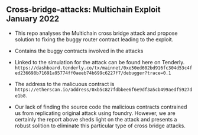 ## Cross-bridge-attacks: Multichain Exploit January 2022

- This repo analyses the Multichain cross bridge attack and propose solution to fixing the buggy router contract leading to the exploit.
- Contains the buggy contracts involved in the attacks
- Linked to the simulation for the attack can be found here on Tenderly.
`` https://dashboard.tenderly.co/tx/mainnet/0xe50ed602bd916fc304d53c4fed236698b71691a95774ff0aeeb74b699c6227f7/debugger?trace=0.1 ``
- The address to the malicuous contract is 
`` https://etherscan.io/address/0xb5c827fdbbee6f6e9df3a5cb499aedf5927de1b8 ``.

- Our lack of finding the source code the malicious contracts contrained us from replicating original attack using foundry. However, we are certainly the report above sheds light on the attack and presents a robust solition to eliminate this particular type of cross bridge attacks.